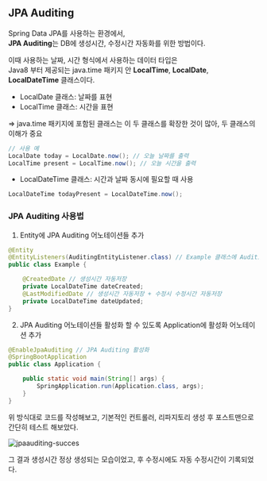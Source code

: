 ## JPA Auditing

Spring Data JPA를 사용하는 환경에서, <br>
**JPA Auditing**는 DB에 생성시간, 수정시간 자동화를 위한 방법이다. <br>

이때 사용하는 날짜, 시간 형식에서 사용하는 데이터 타입은 <br> 
Java8 부터 제공되는 java.time 패키지 안 **LocalTime**, **LocalDate**, **LocalDateTime** 클래스이다. <br> 

+ LocalDate 클래스: 날짜를 표현
+ LocalTime 클래스: 시간을 표현

=> java.time 패키지에 포함된 클래스는 이 두 클래스를 확장한 것이 많아, 두 클래스의 이해가 중요

```java
// 사용 예
LocalDate today = LocalDate.now(); // 오늘 날짜를 출력
LocalTime present = LocalTime.now(); // 오늘 시간을 출력
```

+ LocalDateTime 클래스: 시간과 날짜 동시에 필요할 때 사용

```java
LocalDateTime todayPresent = LocalDateTime.now();
```

### JPA Auditing 사용법

1. Entity에 JPA Auditing 어노테이션들 추가

```java
@Entity
@EntityListeners(AuditingEntityListener.class) // Example 클래스에 Auditing 기능을 포함시킨다.
public class Example {

	@CreatedDate // 생성시간 자동저장
	private LocalDateTime dateCreated;
	@LastModifiedDate // 생성시간 자동저장 + 수정시 수정시간 자동저장
	private LocalDateTime dateUpdated;
}

```

2. JPA Auditing 어노테이션들 활성화 할 수 있도록 Application에 활성화 어노테이션 추가

```java
@EnableJpaAuditing // JPA Auditing 활성화
@SpringBootApplication
public class Application {

	public static void main(String[] args) {
		SpringApplication.run(Application.class, args);
	}
}
```

위 방식대로 코드를 작성해보고, 기본적인 컨트롤러, 리파지토리 생성 후 포스트맨으로 간단히 테스트 해보았다. <br>

![jpaauditing-succes](https://user-images.githubusercontent.com/93297109/149711109-628891aa-36da-422b-aa33-f58c520ed845.png)

그 결과 생성시간 정상 생성되는 모습이었고, 후 수정시에도 자동 수정시간이 기록되었다.
